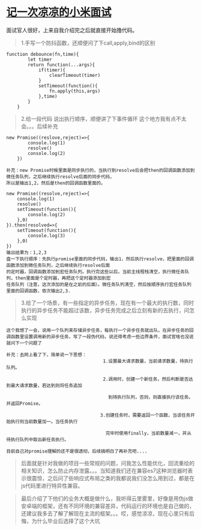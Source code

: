 # [记一次凉凉的小米面试](https://github.com/liangyisong34/Suguy-blog/issues/2)

面试官人很好，上来自我介绍完之后就直接开始撸代码。


> 1.手写一个防抖函数，还顺便问了下call,apply,bind的区别
```
function debounce(fn,time){
        let timer
        return function(...args){
            if(timer){
                clearTimeout(timer)
            }
            setTimeout(function(){
                fn.apply(this,args)
            },time)
        }
    }
```


> 2.给一段代码 说出执行顺序，顺便讲了下事件循环
>   这个地方我有点不太会。。。后续补充
```
new Promise((reslove,reject)=>{
        console.log(1)
        resolve()
        console.log(2)
    })

补充：new Promise时候里面是同步执行的，当执行到resolve后会把then的回调函数添加到微任务队列，之后继续执行resolve后面的同步代码，
所以是输出1,2，然后是then的回调函数里面的。

new Promise((resolve,reject)=>{
	console.log(1)
	resolve()
	setTimeout(function(){
		console.log(2)
	},0)		
}).then(resolved=>{
	setTimeout(function(){
		console.log(3)
	},0)
})
输出结果为：1,2,3
盘一下执行顺序：先执行promise里面的同步代码，输出1，然后执行resolve，把里面的回调函数添加到微任务队列，之后继续执行resolve后面
的定时器，回调函数添加到宏任务队列。执行完这些以后，当前主线程栈清空，执行微任务队列，then里面是个定时器，再把这个定时器添加到宏
任务队列（注意，这次添加的是在之前的后面）。微任务队列清空，然后按顺序执行宏任务队列里面的回调函数，依次输出2,3.
```

> 3.给了一个场景，有一些指定的异步任务，现在有一个最大的执行数，同时执行的异步任务不能超过该数，异步任务完成之后立刻有新的去执行，问怎么实现

`这个我想了一会，说用一个队列来存储异步任务，每执行一个异步任务就出队，在异步任务的回调函数里设置调用新的异步任务，写了一段伪代码，说还得考虑一些边界条件，面试官啥也没说就问下一个问题了`

```
补充：去网上看了下，简单说一下思想：
                                    1.设置最大请求数量，当前请求数量，待执行队列。
                                                                  
                                    2.调用时，创建一个新任务，然后判断是否达到最大请求数量，若达到则将任务追加 
                                                                   
                                      到待执行队列，否则，则直接执行该任务。并返回Promise。
                                                               
                                   3.创建任务时，需要返回一个函数，当该任务开始执行则当前数量加一。当任务执行 
                                                                    
                                     完毕时使用finally，当前数量减一，并从待执行队列中取出新任务执行。

目前自己对promise理解的还不是很透彻，后续搞明白了再补充吧....
```

> 后面就是针对我做的项目一些常规的问题，问我怎么性能优化，回流重绘的相关知识，怎么防止内存泄露。。。当知道我们还在兼容es7这种浏览器时表示很震惊，之后问了些响应式布局之类的我都说我们没怎么用到过，都是在js代码里进行特异性兼容。


> 最后介绍了下他们的业务大概是做什么，我听得云里雾里，好像是用伪js做安卓端的框架，还有不同环境的兼容差异，代码运行的环境也是自己做的，还建议我多去了解了解现在主流的框架。。。哎，感觉凉凉，现在心里只有后悔，为什么毕业后选择了这个大坑